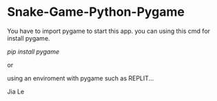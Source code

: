 # Snake-Game-Python-Pygame

You have to import pygame to start this app. you can using this cmd for install pygame.

*pip install pygame*

or

using an enviroment with pygame such as REPLIT...

Jia Le

